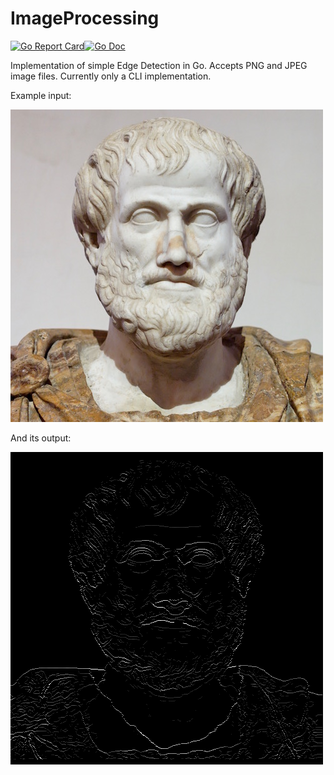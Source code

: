 # ImageProcessing

[![Go Report Card](https://goreportcard.com/badge/github.com/jlowell000/ImageProcessing)](https://goreportcard.com/report/github.com/jlowell000/ImageProcessing)[![Go Doc](https://img.shields.io/badge/godoc-reference-blue.svg?style=flat-square)](https://godoc.org/github.com/jlowell000/ImageProcessing)

Implementation of simple Edge Detection in Go. Accepts PNG and JPEG image files. Currently only a CLI implementation.

Example input:

![alt text](https://github.com/jlowell000/ImageProcessing/blob/master/images/in.png)

And its output:

![alt text](https://github.com/jlowell000/ImageProcessing/blob/master/images/output_in.png)
